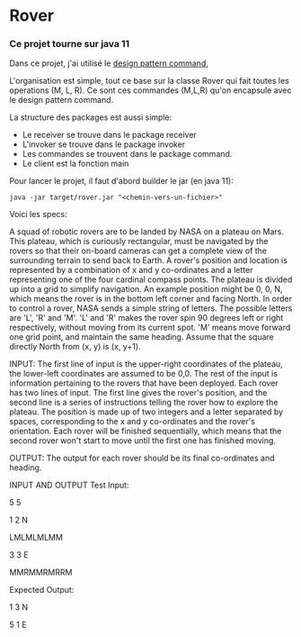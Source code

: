# Rover

### Ce projet tourne sur java 11

Dans ce projet, j'ai utilisé le [design pattern command](https://www.baeldung.com/java-command-pattern),

L'organisation est simple, tout ce base sur la classe Rover qui fait toutes les operations (M, L, R).
Ce sont ces commandes (M,L,R) qu'on encapsule avec le design pattern command.

La structure des packages est aussi simple:
 - Le receiver se trouve dans le package receiver
 - L'invoker se trouve dans le package invoker
 - Les commandes se trouvent dans le package command.
 - Le client est la fonction main
 
Pour lancer le projet, il faut d'abord builder le jar (en java 11):

```
java -jar target/rover.jar "<chemin-vers-un-fichier>"
```

Voici les specs:

A squad of robotic rovers are to be landed by NASA on a plateau on Mars.
This plateau, which is curiously rectangular, must be navigated by the
rovers so that their on-board cameras can get a complete view of the
surrounding terrain to send back to Earth.
A rover's position and location is represented by a combination of x and y
co-ordinates and a letter representing one of the four cardinal compass
points. The plateau is divided up into a grid to simplify navigation. An
example position might be 0, 0, N, which means the rover is in the bottom
left corner and facing North.
In order to control a rover, NASA sends a simple string of letters. The
possible letters are 'L', 'R' and 'M'. 'L' and 'R' makes the rover spin 90
degrees left or right respectively, without moving from its current spot.
'M' means move forward one grid point, and maintain the same heading.
Assume that the square directly North from (x, y) is (x, y+1).

INPUT:
The first line of input is the upper-right coordinates of the plateau, the
lower-left coordinates are assumed to be 0,0.
The rest of the input is information pertaining to the rovers that have
been deployed. Each rover has two lines of input. The first line gives the
rover's position, and the second line is a series of instructions telling
the rover how to explore the plateau.
The position is made up of two integers and a letter separated by spaces,
corresponding to the x and y co-ordinates and the rover's orientation.
Each rover will be finished sequentially, which means that the second rover
won't start to move until the first one has finished moving.

OUTPUT:
The output for each rover should be its final co-ordinates and heading.

INPUT AND OUTPUT
Test Input:

5 5

1 2 N

LMLMLMLMM

3 3 E

MMRMMRMRRM


Expected Output:

1 3 N

5 1 E




